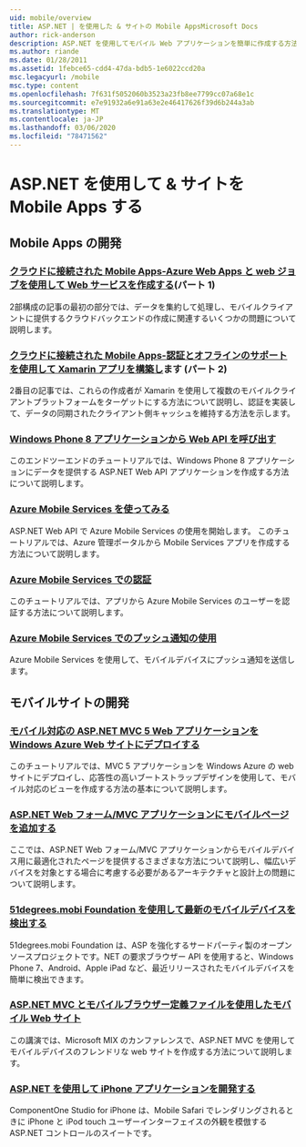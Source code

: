 ```yaml
---
uid: mobile/overview
title: ASP.NET | を使用した & サイトの Mobile AppsMicrosoft Docs
author: rick-anderson
description: ASP.NET を使用してモバイル Web アプリケーションを簡単に作成する方法について説明します。
ms.author: riande
ms.date: 01/28/2011
ms.assetid: 1febce65-cdd4-47da-bdb5-1e6022ccd20a
msc.legacyurl: /mobile
msc.type: content
ms.openlocfilehash: 7f631f5052060b3523a23fb8ee7799cc07a68e1c
ms.sourcegitcommit: e7e91932a6e91a63e2e46417626f39d6b244a3ab
ms.translationtype: MT
ms.contentlocale: ja-JP
ms.lasthandoff: 03/06/2020
ms.locfileid: "78471562"
---
```

# <a name="mobile-apps--sites-with-aspnet"></a>ASP.NET を使用して & サイトを Mobile Apps する

## <a name="develop-mobile-apps"></a>Mobile Apps の開発

### <a name="cloud-connected-mobile-apps---create-a-web-service-with-azure-web-apps-and-webjobspart-1"></a>[クラウドに接続された Mobile Apps-Azure Web Apps と web ジョブを使用して Web サービスを作成する](https://msdn.microsoft.com/magazine/mt185572)(パート 1)

2部構成の記事の最初の部分では、データを集約して処理し、モバイルクライアントに提供するクラウドバックエンドの作成に関連するいくつかの問題について説明します。

### <a name="cloud-connected-mobile-apps---build-a-xamarin-app-with-authentication-and-offline-supportpart-2"></a>[クラウドに接続された Mobile Apps-認証とオフラインのサポートを使用して Xamarin アプリを構築し](https://msdn.microsoft.com/magazine/mt422581.aspx)ます (パート 2)

2番目の記事では、これらの作成者が Xamarin を使用して複数のモバイルクライアントプラットフォームをターゲットにする方法について説明し、認証を実装して、データの同期されたクライアント側キャッシュを維持する方法を示します。

### <a name="calling-web-api-from-a-windows-phone-8-application"></a>[Windows Phone 8 アプリケーションから Web API を呼び出す](../web-api/overview/mobile-clients/calling-web-api-from-a-windows-phone-8-application.md)

このエンドツーエンドのチュートリアルでは、Windows Phone 8 アプリケーションにデータを提供する ASP.NET Web API アプリケーションを作成する方法について説明します。

### <a name="get-started-with-azure-mobile-services"></a>[Azure Mobile Services を使ってみる](https://azure.microsoft.com/documentation/articles/mobile-services-dotnet-backend-windows-store-dotnet-get-started?WT.mc_id=zumo_aspnet)

ASP.NET Web API で Azure Mobile Services の使用を開始します。 このチュートリアルでは、Azure 管理ポータルから Mobile Services アプリを作成する方法について説明します。

### <a name="authentication-in-azure-mobile-services"></a>[Azure Mobile Services での認証](https://azure.microsoft.com/documentation/articles/mobile-services-dotnet-backend-windows-store-dotnet-get-started-users/?WT.mc_id=zumo_aspnet)

このチュートリアルでは、アプリから Azure Mobile Services のユーザーを認証する方法について説明します。

### <a name="using-push-notifications-in-azure-mobile-services"></a>[Azure Mobile Services でのプッシュ通知の使用](https://azure.microsoft.com/documentation/articles/mobile-services-dotnet-backend-windows-store-dotnet-get-started-push/?WT.mc_id=zumo_aspnet)

Azure Mobile Services を使用して、モバイルデバイスにプッシュ通知を送信します。

## <a name="develop-mobile-sites"></a>モバイルサイトの開発

### <a name="deploy-an-mobile-friendly-aspnet-mvc-5-web-application-on-windows-azure-web-sites"></a>[モバイル対応の ASP.NET MVC 5 Web アプリケーションを Windows Azure Web サイトにデプロイする](https://docs.microsoft.com/azure/app-service-web/web-sites-dotnet-deploy-aspnet-mvc-mobile-app)

このチュートリアルでは、MVC 5 アプリケーションを Windows Azure の web サイトにデプロイし、応答性の高いブートストラップデザインを使用して、モバイル対応のビューを作成する方法の基本について説明します。

### <a name="add-mobile-pages-to-your-aspnet-web-forms--mvc-application"></a>[ASP.NET Web フォーム/MVC アプリケーションにモバイルページを追加する](../whitepapers/add-mobile-pages-to-your-aspnet-web-forms-mvc-application.md)

ここでは、ASP.NET Web フォーム/MVC アプリケーションからモバイルデバイス用に最適化されたページを提供するさまざまな方法について説明し、幅広いデバイスを対象とする場合に考慮する必要があるアーキテクチャと設計上の問題について説明します。

### <a name="detect-the-latest-mobile-devices-using-51degreesmobi-foundation"></a>[51degrees.mobi Foundation を使用して最新のモバイルデバイスを検出する](https://github.com/51Degrees/dotNET-Device-Detection)

51degrees.mobi Foundation は、ASP を強化するサードパーティ製のオープンソースプロジェクトです。NET の要求ブラウザー API を使用すると、Windows Phone 7、Android、Apple iPad など、最近リリースされたモバイルデバイスを簡単に検出できます。

### <a name="mobile-web-sites-with-aspnet-mvc-and-the-mobile-browser-definition-file"></a>[ASP.NET MVC とモバイルブラウザー定義ファイルを使用したモバイル Web サイト](http://www.hanselman.com/blog/MixMobileWebSitesWithASPNETMVCAndTheMobileBrowserDefinitionFile.aspx)

この講演では、Microsoft MIX のカンファレンスで、ASP.NET MVC を使用してモバイルデバイスのフレンドリな web サイトを作成する方法について説明します。

### <a name="develop-iphone-applications-with-aspnet"></a>[ASP.NET を使用して iPhone アプリケーションを開発する](http://labs.componentone.com/iPhone/)

ComponentOne Studio for iPhone は、Mobile Safari でレンダリングされるときに iPhone と iPod touch ユーザーインターフェイスの外観を模倣する ASP.NET コントロールのスイートです。
